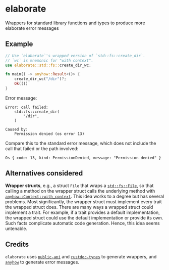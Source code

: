 # elaborate

Wrappers for standard library functions and types to produce more elaborate error messages

## Example

```rust
// Use `elaborate`'s wrapped version of `std::fs::create_dir`.
// `wc` is mnemonic for "with context".
use elaborate::std::fs::create_dir_wc;

fn main() -> anyhow::Result<()> {
    create_dir_wc("/dir")?;
    Ok(())
}
```

Error message:

```
Error: call failed:
    std::fs::create_dir(
        "/dir",
    )

Caused by:
    Permission denied (os error 13)
```

Compare this to the standard error message, which does not include the call that failed or the path involved:

```
Os { code: 13, kind: PermissionDenied, message: "Permission denied" }
```

## Alternatives considered

**Wrapper structs**, e.g., a struct `File` that wraps a [`std::fs::File`], so that calling a method on the wrapper struct calls the underlying method with [`anyhow::Context::with_context`]. This idea works to a degree but has several problems. Most significantly, the wrapper struct must implement every trait the wrapped struct does. There are many ways a wrapped struct could implement a trait. For example, if a trait provides a default implementation, the wrapped struct could use the default implementation or provide its own. Such facts complicate automatic code generation. Hence, this idea seems untenable.

## Credits

`elaborate` uses [`public-api`] and [`rustdoc-types`] to generate wrappers, and [`anyhow`] to generate error messages.

[`anyhow::Context::with_context`]: https://docs.rs/anyhow/latest/anyhow/trait.Context.html#tymethod.with_context
[`anyhow`]: https://github.com/dtolnay/anyhow
[`public-api`]: https://github.com/cargo-public-api/cargo-public-api/tree/main/public-api
[`rustdoc-types`]: https://github.com/aDotInTheVoid/rustdoc-types
[`std::fs::File`]: https://doc.rust-lang.org/std/fs/struct.File.html
